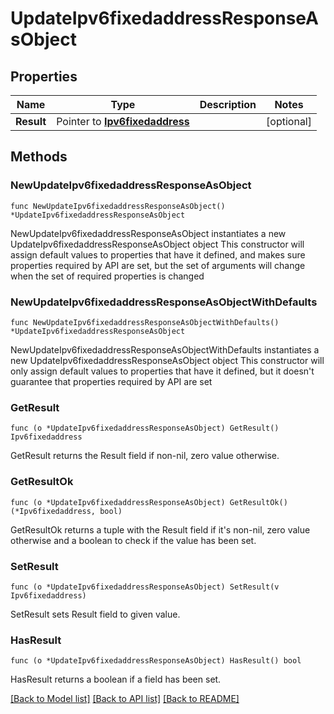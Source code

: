 # UpdateIpv6fixedaddressResponseAsObject

## Properties

Name | Type | Description | Notes
------------ | ------------- | ------------- | -------------
**Result** | Pointer to [**Ipv6fixedaddress**](Ipv6fixedaddress.md) |  | [optional] 

## Methods

### NewUpdateIpv6fixedaddressResponseAsObject

`func NewUpdateIpv6fixedaddressResponseAsObject() *UpdateIpv6fixedaddressResponseAsObject`

NewUpdateIpv6fixedaddressResponseAsObject instantiates a new UpdateIpv6fixedaddressResponseAsObject object
This constructor will assign default values to properties that have it defined,
and makes sure properties required by API are set, but the set of arguments
will change when the set of required properties is changed

### NewUpdateIpv6fixedaddressResponseAsObjectWithDefaults

`func NewUpdateIpv6fixedaddressResponseAsObjectWithDefaults() *UpdateIpv6fixedaddressResponseAsObject`

NewUpdateIpv6fixedaddressResponseAsObjectWithDefaults instantiates a new UpdateIpv6fixedaddressResponseAsObject object
This constructor will only assign default values to properties that have it defined,
but it doesn't guarantee that properties required by API are set

### GetResult

`func (o *UpdateIpv6fixedaddressResponseAsObject) GetResult() Ipv6fixedaddress`

GetResult returns the Result field if non-nil, zero value otherwise.

### GetResultOk

`func (o *UpdateIpv6fixedaddressResponseAsObject) GetResultOk() (*Ipv6fixedaddress, bool)`

GetResultOk returns a tuple with the Result field if it's non-nil, zero value otherwise
and a boolean to check if the value has been set.

### SetResult

`func (o *UpdateIpv6fixedaddressResponseAsObject) SetResult(v Ipv6fixedaddress)`

SetResult sets Result field to given value.

### HasResult

`func (o *UpdateIpv6fixedaddressResponseAsObject) HasResult() bool`

HasResult returns a boolean if a field has been set.


[[Back to Model list]](../README.md#documentation-for-models) [[Back to API list]](../README.md#documentation-for-api-endpoints) [[Back to README]](../README.md)


